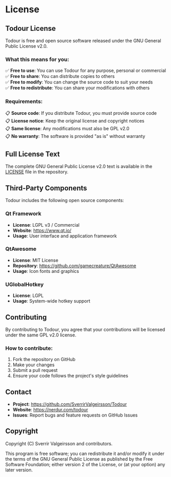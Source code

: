 # License

## Todour License

Todour is free and open source software released under the GNU General Public License v2.0.

### What this means for you:

✅ **Free to use**: You can use Todour for any purpose, personal or commercial  
✅ **Free to share**: You can distribute copies to others  
✅ **Free to modify**: You can change the source code to suit your needs  
✅ **Free to redistribute**: You can share your modifications with others  

### Requirements:

📋 **Source code**: If you distribute Todour, you must provide source code  
📋 **License notice**: Keep the original license and copyright notices  
📋 **Same license**: Any modifications must also be GPL v2.0  
📋 **No warranty**: The software is provided "as is" without warranty  

## Full License Text

The complete GNU General Public License v2.0 text is available in the [LICENSE](https://github.com/SverrirValgeirsson/Todour/blob/master/LICENSE) file in the repository.

## Third-Party Components

Todour includes the following open source components:

### Qt Framework
- **License**: LGPL v3 / Commercial
- **Website**: https://www.qt.io/
- **Usage**: User interface and application framework

### QtAwesome
- **License**: MIT License
- **Repository**: https://github.com/gamecreature/QtAwesome
- **Usage**: Icon fonts and graphics

### UGlobalHotkey
- **License**: LGPL
- **Usage**: System-wide hotkey support

## Contributing

By contributing to Todour, you agree that your contributions will be licensed under the same GPL v2.0 license.

### How to contribute:
1. Fork the repository on GitHub
2. Make your changes
3. Submit a pull request
4. Ensure your code follows the project's style guidelines

## Contact

- **Project**: https://github.com/SverrirValgeirsson/Todour
- **Website**: https://nerdur.com/todour
- **Issues**: Report bugs and feature requests on GitHub Issues

## Copyright

Copyright (C) Sverrir Valgeirsson and contributors.

This program is free software; you can redistribute it and/or modify it under the terms of the GNU General Public License as published by the Free Software Foundation; either version 2 of the License, or (at your option) any later version.